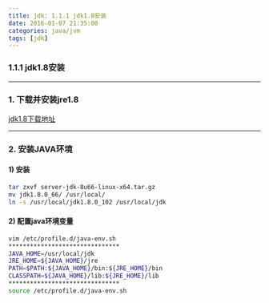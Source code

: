 ```yaml
---
title: jdk: 1.1.1 jdk1.8安装
date: 2016-01-07 21:35:00
categories: java/jvm
tags: [jdk]
---
```

### 1.1.1 jdk1.8安装

---
### 1. 下载并安装jre1.8
[jdk1.8下载地址](http://www.oracle.com/technetwork/java/javase/downloads/jdk8-downloads-2133151.html)

---

### 2. 安装JAVA环境
#### 1) 安装
``` bash
tar zxvf server-jdk-8u66-linux-x64.tar.gz
mv jdk1.8.0_66/ /usr/local/
ln -s /usr/local/jdk1.8.0_102 /usr/local/jdk
```
#### 2) 配置java环境变量
``` bash
vim /etc/profile.d/java-env.sh
*******************************
JAVA_HOME=/usr/local/jdk
JRE_HOME=${JAVA_HOME}/jre
PATH=$PATH:${JAVA_HOME}/bin:${JRE_HOME}/bin
CLASSPATH=${JAVA_HOME}/lib:${JRE_HOME}/lib
*******************************
source /etc/profile.d/java-env.sh
```
